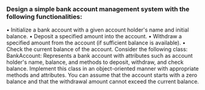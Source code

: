 
### Design a simple bank account management system with the following functionalities:
• Initialize a bank account with a given account holder's name and initial balance.
• Deposit a specified amount into the account.
• Withdraw a specified amount from the account (if sufficient balance is available).
• Check the current balance of the account.
Consider the following class:
BankAccount: Represents a bank account with attributes such as account holder's name, balance, and methods
to deposit, withdraw, and check balance.
Implement this class in an object-oriented manner with appropriate methods and attributes. You can assume that
the account starts with a zero balance and that the withdrawal amount cannot exceed the current balance.